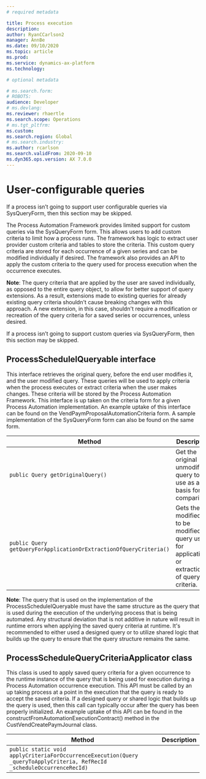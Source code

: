 ```yaml
---
# required metadata

title: Process execution
description: 
author: RyanCCarlson2
manager: AnnBe
ms.date: 09/10/2020
ms.topic: article
ms.prod: 
ms.service: dynamics-ax-platform
ms.technology: 

# optional metadata

# ms.search.form: 
# ROBOTS: 
audience: Developer
# ms.devlang: 
ms.reviewer: rhaertle
ms.search.scope: Operations
# ms.tgt_pltfrm: 
ms.custom:
ms.search.region: Global
# ms.search.industry: 
ms.author: rcarlson
ms.search.validFrom: 2020-09-10
ms.dyn365.ops.version: AX 7.0.0
---
```


# User-configurable queries

If a process isn’t going to support user configurable queries via SysQueryForm, then this section may be skipped.

The Process Automation Framework provides limited support for custom queries via the SysQueryForm form. This allows users to add custom criteria to limit how a process runs. The framework has logic to extract user provider custom criteria and tables to store the criteria. This custom query criteria are stored for each occurrence of a given series
and can be modified individually if desired. The framework also provides an API to apply the custom criteria to the query used for process execution when the occurrence executes.

**Note**: The query criteria that are applied by the user are saved individually, as opposed to the entire query object, to allow for better support of query extensions. As a result, extensions made to existing queries for already existing query criteria shouldn't cause breaking changes with this approach. A new extension, in this case, shouldn't
require a modification or recreation of the query criteria for a saved series or occurrences, unless desired.

If a process isn’t going to support custom queries via SysQueryForm, then this section may be skipped.

## ProcessScheduleIQueryable interface

This interface retrieves the original query, before the end user modifies it, and the user modified query. These queries will be used to apply criteria when the process executes or extract criteria when the user makes changes. These criteria will be stored by the Process Automation Framework. This interface is up taken on the criteria form
for a given Process Automation implementation. An example uptake of this interface can be found on the VendPaymProposalAutomationCriteria form. A sample implementation of the SysQueryForm form can also be found on the same form.

Method | Description
---|---
`public Query getOriginalQuery()` | Get the original unmodified query to use as a basis for comparison.
`public Query getQueryForApplicationOrExtractionOfQueryCriteria()` | Gets the modified or, to be modified, query used for application or extraction of query criteria.

**Note**: The query that is used on the implementation of the ProcessScheduleIQueryable must have the same structure as the query that is used during the execution of the underlying process that is being automated. Any structural deviation that is not additive in nature will result in runtime errors when applying the saved query criteria at runtime. It's recommended to either used a designed query or to utilize shared logic that builds up the query to ensure that the query structure remains the same.

## ProcessScheduleQueryCriteriaApplicator class

This class is used to apply saved query criteria for a given occurrence to the runtime instance of the query that is being used for execution during a Process Automation occurrence execution. This API must be called by an up taking process at a point in the execution that the query is ready to accept the saved criteria. If a designed query or
shared logic that builds up the query is used, then this call can typically occur after the query has been properly initialized. An example uptake of this API can be found in the constructFromAutomationExecutionContract() method in the CustVendCreatePaymJournal class.

Method | Description
---|---
`public static void applyCriteriaForOccurrenceExecution(Query _queryToApplyCriteria, RefRecId _scheduleOccurrenceRecId)` | 

